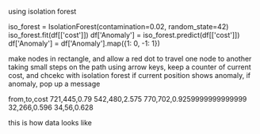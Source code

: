using isolation forest

iso_forest = IsolationForest(contamination=0.02, random_state=42)
iso_forest.fit(df[['cost']])
df['Anomaly'] = iso_forest.predict(df[['cost']])
df['Anomaly'] = df['Anomaly'].map({1: 0, -1: 1})

make nodes in rectangle, and allow a red dot to travel one node to another taking small steps on the path using arrow keys, keep a counter of current cost, and chcekc with isolation forest if current position shows anomaly, if anomaly, pop up a message

from,to,cost
721,445,0.79
542,480,2.575
770,702,0.9259999999999999
32,266,0.596
34,56,0.628

this is how data looks like
